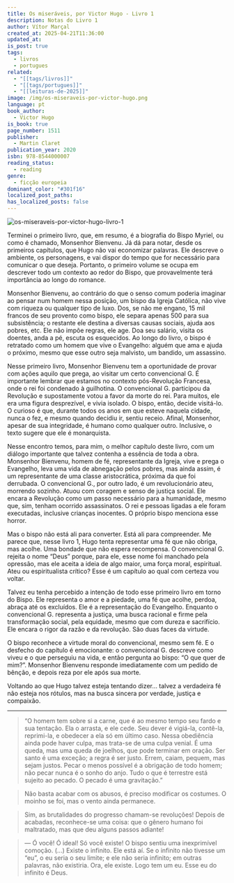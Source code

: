 ```yaml
---
title: Os miseráveis, por Victor Hugo - Livro 1
description: Notas do Livro 1
author: Vítor Marçal
created_at: 2025-04-21T11:36:00
updated_at: 
is_post: true
tags:
  - livros
  - portugues
related:
  - "[[tags/livros]]"
  - "[[tags/portugues]]"
  - "[[leituras-de-2025]]"
image: /img/os-miseraveis-por-victor-hugo.png
language: pt
book_author:
  - Victor Hugo
is_book: true
page_number: 1511
publisher:
  - Martin Claret
publication_year: 2020
isbn: 978-8544000007
reading_status:
  - reading
genre:
  - ficção europeia
dominant_color: "#301f16"
localized_post_paths: 
has_localized_posts: false
---
```

![os-miseraveis-por-victor-hugo-livro-1](/img/os-miseraveis-por-victor-hugo.png)

Terminei o primeiro livro, que, em resumo, é a biografia do Bispo Myriel, ou como é chamado, Monsenhor Bienvenu. Já dá para notar, desde os primeiros capítulos, que Hugo não vai economizar palavras. Ele descreve o ambiente, os personagens, e vai dispor do tempo que for necessário para comunicar o que deseja. Portanto, o primeiro volume se ocupa em descrever todo um contexto ao redor do Bispo, que provavelmente terá importância ao longo do romance.

Monsenhor Bienvenu, ao contrário do que o senso comum poderia imaginar ao pensar num homem nessa posição, um bispo da Igreja Católica, não vive com riqueza ou qualquer tipo de luxo. Dos, se não me engano, 15 mil francos de seu provento como bispo, ele separa apenas 500 para sua subsistência; o restante ele destina a diversas causas sociais, ajuda aos pobres, etc. Ele não impõe regras, ele age. Doa seu salário, visita os doentes, anda a pé, escuta os esquecidos. Ao longo do livro, o bispo é retratado como um homem que vive o Evangelho: alguém que ama e ajuda o próximo, mesmo que esse outro seja malvisto, um bandido, um assassino.

Nesse primeiro livro, Monsenhor Bienvenu tem a oportunidade de provar com ações aquilo que prega, ao visitar um certo convencional G. É importante lembrar que estamos no contexto pós-Revolução Francesa, onde o rei foi condenado à guilhotina. O convencional G. participou da Revolução e supostamente votou a favor da morte do rei. Para muitos, ele era uma figura desprezível, e vivia isolado. O bispo, então, decide visitá-lo. O curioso é que, durante todos os anos em que esteve naquela cidade, nunca o fez, e mesmo quando decidiu ir, sentiu receio. Afinal, Monsenhor, apesar de sua integridade, é humano como qualquer outro. Inclusive, o texto sugere que ele é monarquista.

Nesse encontro temos, para mim, o melhor capítulo deste livro, com um diálogo importante que talvez contenha a essência de toda a obra. Monsenhor Bienvenu, homem de fé, representante da Igreja, vive e prega o Evangelho, leva uma vida de abnegação pelos pobres, mas ainda assim, é um representante de uma classe aristocrática, próxima da que foi derrubada. O convencional G., por outro lado, é um revolucionário ateu, morrendo sozinho. Atuou com coragem e senso de justiça social. Ele encara a Revolução como um passo necessário para a humanidade, mesmo que, sim, tenham ocorrido assassinatos. O rei e pessoas ligadas a ele foram executadas, inclusive crianças inocentes. O próprio bispo menciona esse horror.

Mas o bispo não está ali para converter. Está ali para compreender. Me parece que, nesse livro 1, Hugo tenta representar uma fé que não obriga, mas acolhe. Uma bondade que não espera recompensa. O convencional G. rejeita o nome “Deus” porque, para ele, esse nome foi manchado pela opressão, mas ele aceita a ideia de algo maior, uma força moral, espiritual. Ateu ou espiritualista crítico? Esse é um capítulo ao qual com certeza vou voltar.

Talvez eu tenha percebido a intenção de todo esse primeiro livro em torno do Bispo. Ele representa o amor e a piedade, uma fé que acolhe, perdoa, abraça até os excluídos. Ele é a representação do Evangelho. Enquanto o convencional G. representa a justiça, uma busca racional e firme pela transformação social, pela equidade, mesmo que com dureza e sacrifício. Ele encara o rigor da razão e da revolução. São duas faces da virtude.

O bispo reconhece a virtude moral do convencional, mesmo sem fé. E o desfecho do capítulo é emocionante: o convencional G. descreve como viveu e o que perseguiu na vida, e então pergunta ao bispo: “O que quer de mim?”. Monsenhor Bienvenu responde imediatamente com um pedido de bênção, e depois reza por ele após sua morte. 

Voltando ao que Hugo talvez esteja tentando dizer… talvez a verdadeira fé não esteja nos rótulos, mas na busca sincera por verdade, justiça e compaixão.

--- 

> “O homem tem sobre si a carne, que é ao mesmo tempo seu fardo e sua tentação. Ela o arrasta, e ele cede. Seu dever é vigiá-la, contê-la, reprimi-la, e obedecer a ela só em último caso. Nessa obediência ainda pode haver culpa, mas trata-se de uma culpa venial. É uma queda, mas uma queda de joelhos, que pode terminar em oração. Ser santo é uma exceção; a regra é ser justo. Errem, caiam, pequem, mas sejam justos. Pecar o menos possível é a obrigação de todo homem; não pecar nunca é o sonho do anjo. Tudo o que é terrestre está sujeito ao pecado. O pecado é uma gravitação.”

> Não basta acabar com os abusos, é preciso modificar os costumes. O moinho se foi, mas o vento ainda permanece.

> Sim, as brutalidades do progresso chamam-se revoluções! Depois de acabadas, reconhece-se uma coisa: que o gênero humano foi maltratado, mas que deu alguns passos adiante!

> — Ó você! Ó ideal! Só você existe! O bispo sentiu uma inexprimível comoção.
>  (...) Existe o infinito. Ele está aí. Se o infinito não tivesse um “eu”, o eu seria o seu limite; e ele não seria infinito; em outras palavras, não existiria.
>  Ora, ele existe. Logo tem um eu. Esse eu do infinito é Deus.

